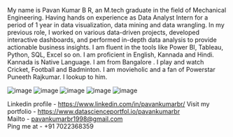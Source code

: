 My name is Pavan Kumar B R, an M.tech graduate in the field of Mechanical Engineering. Having hands on experience as Data Analyst Intern for a period of 1 year in data visualization, data mining and data wrangling.
In my previous role, I worked on various data-driven projects, developed interactive dashboards, and performed in-depth data analysis to provide actionable business insights. 
I am fluent in the tools like Power BI, Tableau, Python, SQL, Excel so on.
I am proficient in English, Kannada and Hindi. Kannada is Native Language. I am from Bangalore . I play and watch Cricket, Football and Badminton.
I am movieholic and a fan of Powerstar Puneeth Rajkumar. I lookup to him.

![image](https://github.com/user-attachments/assets/a3c79936-d555-4de4-b035-8726525f3ae8)  ![image](https://github.com/user-attachments/assets/d372e3ca-967e-4fb6-a63f-97b31c3e2623) 
![image](https://github.com/user-attachments/assets/c3bf803c-1109-47c4-8a75-a065b7c156f6) ![image](https://github.com/user-attachments/assets/93568eda-e5db-44ca-8cfa-fb67fad3ab7d)
![image](https://github.com/user-attachments/assets/bf42895d-aba7-4e91-a84c-50ea6bba1714)



Linkedin profile - https://www.linkedin.com/in/pavankumarbr/ 
Visit my portfolio  - https://www.datascienceportfol.io/pavankumarbr  
Mailto  - pavankumarbr1998@gmail.com  
Ping me at - +91 7022368359


